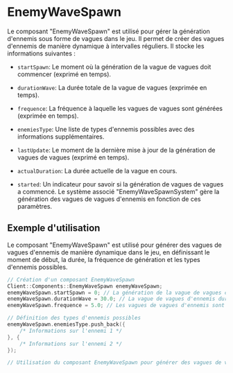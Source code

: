 # EnemyWaveSpawn
Le composant "EnemyWaveSpawn" est utilisé pour gérer la génération d'ennemis sous forme de vagues dans le jeu. Il permet de créer des vagues d'ennemis de manière dynamique à intervalles réguliers. Il stocke les informations suivantes :

- `startSpawn`: Le moment où la génération de la vague de vagues doit commencer (exprimé en temps).


- `durationWave`: La durée totale de la vague de vagues (exprimée en temps).


- `frequence`: La fréquence à laquelle les vagues de vagues sont générées (exprimée en temps).


- `enemiesType`: Une liste de types d'ennemis possibles avec des informations supplémentaires.


- `lastUpdate`: Le moment de la dernière mise à jour de la génération de vagues de vagues (exprimé en temps).


- `actualDuration`: La durée actuelle de la vague en cours.


- `started`: Un indicateur pour savoir si la génération de vagues de vagues a commencé.
Le système associé "EnemyWaveSpawnSystem" gère la génération des vagues de vagues d'ennemis en fonction de ces paramètres.

## Exemple d'utilisation
Le composant "EnemyWaveSpawn" est utilisé pour générer des vagues de vagues d'ennemis de manière dynamique dans le jeu, en définissant le moment de début, la durée, la fréquence de génération et les types d'ennemis possibles.

```cpp
// Création d'un composant EnemyWaveSpawn
Client::Components::EnemyWaveSpawn enemyWaveSpawn;
enemyWaveSpawn.startSpawn = 0; // La génération de la vague de vagues commence dès le début du jeu
enemyWaveSpawn.durationWave = 30.0; // La vague de vagues d'ennemis dure 30 secondes
enemyWaveSpawn.frequence = 5.0; // Les vagues de vagues d'ennemis sont générées toutes les 5 secondes

// Définition des types d'ennemis possibles
enemyWaveSpawn.enemiesType.push_back({
    /* Informations sur l'ennemi 1 */
}, {
    /* Informations sur l'ennemi 2 */
});

// Utilisation du composant EnemyWaveSpawn pour générer des vagues de vagues d'ennemis
```